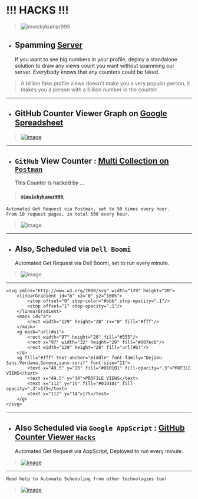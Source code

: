 # !!! HACKS !!!

> <p align="left"> <img src="https://komarev.com/ghpvc/?username=imvickykumar&color=blue&label=PROFILE+VIEWS&style=flat-square&color=orange" alt="imvickykumar999"/> </p>

- ## Spamming [Server](https://github.com/antonkomarev/github-profile-views-counter#usage)

    If you want to see big numbers in your profile, deploy a standalone solution to draw any views count you want
    without spamming our server. Everybody knows that any counters could be faked.

> A billion fake profile views doesn't make you a very popular person, it makes you a person with a billion number in the counter.

---------------------------------------

- ## GitHub Counter Viewer Graph on [Google Spreadsheet](https://docs.google.com/spreadsheets/d/1ghkJuD8AjBiP95tSqCWpQhHWGonkxS9YbH2nHWw5EpE/edit?usp=sharing)

> [![image](https://user-images.githubusercontent.com/50515418/209145439-75412ad9-4d20-4daf-a7eb-00dfdb7ee7fe.png)](https://docs.google.com/spreadsheets/u/1/d/e/2PACX-1vRwaHati9JPeMFl9wbCnTNSr3dWo3NkkorO60OyQId3j-gOpxYGgDeYGp249xlkW_7BlDy_EYBNWVFl/pubchart?oid=2084833100&format=interactive)

--------------------------

- ## `GitHub` View Counter : [Multi Collection on `Postman`](https://vickykumar999.postman.co/workspace/Project-Testings~a588c682-0ac8-4892-9084-42dd15f40085/collection/21969867-3e814614-d589-456e-9335-149e1e5a771b/schedule/1ed81371-5e24-4c50-8f57-df39473a7c5d)

    This Counter is hacked by ...

> #### [`@imvickykumar999`](https://github.com/imvickykumar999),

    Automated Get Request via Postman, set to 50 times every hour.
    From 10 request pages, in total 500 every hour.

> ![image](https://user-images.githubusercontent.com/50515418/208925318-f41a3e17-7cda-46eb-a9f2-016e5c24bc40.png)

----------------------------------

- ## Also, Scheduled via `Dell Boomi`

    Automated Get Request via Dell Boomi, set to run every minute.
    
> ![image](https://user-images.githubusercontent.com/50515418/208925926-394f0b98-c4f5-40a4-9396-b47924d08a51.png)
   
------------------------------

    <svg xmlns="http://www.w3.org/2000/svg" width="129" height="20">
        <linearGradient id="b" x2="0" y2="100%">
            <stop offset="0" stop-color="#bbb" stop-opacity=".1"/>
            <stop offset="1" stop-opacity=".1"/>
        </linearGradient>
        <mask id="a">
            <rect width="129" height="20" rx="0" fill="#fff"/>
        </mask>
        <g mask="url(#a)">
            <rect width="97" height="20" fill="#555"/>
            <rect x="97" width="32" height="20" fill="#007ec6"/>
            <rect width="129" height="20" fill="url(#b)"/>
        </g>
        <g fill="#fff" text-anchor="middle" font-family="DejaVu Sans,Verdana,Geneva,sans-serif" font-size="11">
            <text x="49.5" y="15" fill="#010101" fill-opacity=".3">PROFILE VIEWS</text>
            <text x="49.5" y="14">PROFILE VIEWS</text>
            <text x="112" y="15" fill="#010101" fill-opacity=".3">175</text>
            <text x="112" y="14">175</text>
        </g>
    </svg>

--------------------------------

- ## Also Scheduled via `Google AppScript` : [GitHub Counter Viewer `Hacks`](https://script.google.com/u/1/home/projects/1c4F9nYoN_jwYcRaRmb64SwCINefMCef49aELcohhd4UumeJBKLIJNmpB/edit)

    Automated Get Request via AppScript, Deployed to run every minute.

> [![image](https://user-images.githubusercontent.com/50515418/209066562-320d777b-ac55-4281-8913-8ebd7e206d47.png)](https://script.google.com/u/1/home/projects/1c4F9nYoN_jwYcRaRmb64SwCINefMCef49aELcohhd4UumeJBKLIJNmpB/triggers)

----------------------------

    Need help to Automate Scheduling from other technologies too!

> [![image](https://user-images.githubusercontent.com/50515418/209121147-b5bdfa72-3ea3-4b35-b5cb-52bfba98d250.png)](https://script.google.com/u/1/home/projects/1c4F9nYoN_jwYcRaRmb64SwCINefMCef49aELcohhd4UumeJBKLIJNmpB/executions)
